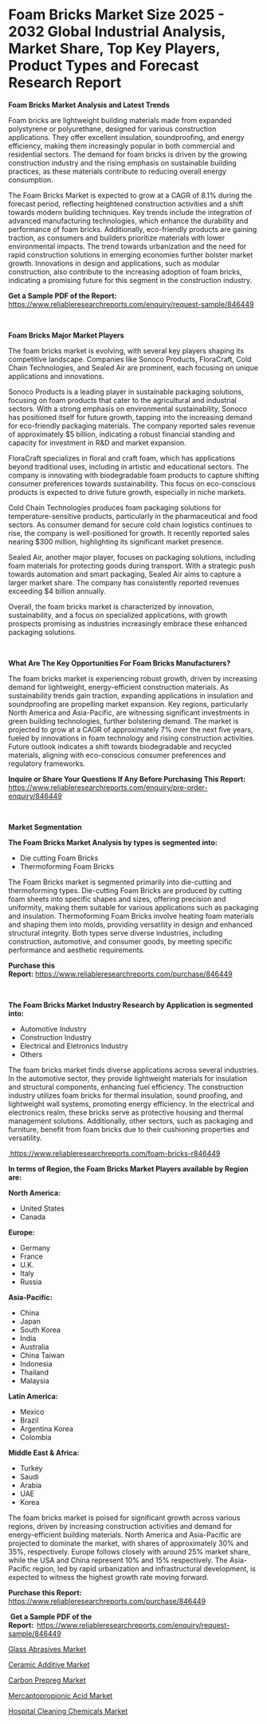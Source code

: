 <p><h1>Foam Bricks Market Size 2025 - 2032 Global Industrial Analysis, Market Share, Top Key Players, Product Types and Forecast Research Report</h1></p><p><strong>Foam Bricks Market Analysis and Latest Trends</strong></p>
<p><p>Foam bricks are lightweight building materials made from expanded polystyrene or polyurethane, designed for various construction applications. They offer excellent insulation, soundproofing, and energy efficiency, making them increasingly popular in both commercial and residential sectors. The demand for foam bricks is driven by the growing construction industry and the rising emphasis on sustainable building practices, as these materials contribute to reducing overall energy consumption.</p><p>The Foam Bricks Market is expected to grow at a CAGR of 8.1% during the forecast period, reflecting heightened construction activities and a shift towards modern building techniques. Key trends include the integration of advanced manufacturing technologies, which enhance the durability and performance of foam bricks. Additionally, eco-friendly products are gaining traction, as consumers and builders prioritize materials with lower environmental impacts. The trend towards urbanization and the need for rapid construction solutions in emerging economies further bolster market growth. Innovations in design and applications, such as modular construction, also contribute to the increasing adoption of foam bricks, indicating a promising future for this segment in the construction industry.</p></p>
<p><strong>Get a Sample PDF of the Report:&nbsp;</strong> <a href="https://www.reliableresearchreports.com/enquiry/request-sample/846449?utm_campaign=31&utm_medium=2&utm_source=Github&utm_content=ia&utm_term=01042025&utm_id=foam-bricks">https://www.reliableresearchreports.com/enquiry/request-sample/846449</a></p>
<p>&nbsp;</p>
<p><strong>Foam Bricks Major Market Players</strong></p>
<p><p>The foam bricks market is evolving, with several key players shaping its competitive landscape. Companies like Sonoco Products, FloraCraft, Cold Chain Technologies, and Sealed Air are prominent, each focusing on unique applications and innovations.</p><p>Sonoco Products is a leading player in sustainable packaging solutions, focusing on foam products that cater to the agricultural and industrial sectors. With a strong emphasis on environmental sustainability, Sonoco has positioned itself for future growth, tapping into the increasing demand for eco-friendly packaging materials. The company reported sales revenue of approximately $5 billion, indicating a robust financial standing and capacity for investment in R&D and market expansion.</p><p>FloraCraft specializes in floral and craft foam, which has applications beyond traditional uses, including in artistic and educational sectors. The company is innovating with biodegradable foam products to capture shifting consumer preferences towards sustainability. This focus on eco-conscious products is expected to drive future growth, especially in niche markets.</p><p>Cold Chain Technologies produces foam packaging solutions for temperature-sensitive products, particularly in the pharmaceutical and food sectors. As consumer demand for secure cold chain logistics continues to rise, the company is well-positioned for growth. It recently reported sales nearing $300 million, highlighting its significant market presence.</p><p>Sealed Air, another major player, focuses on packaging solutions, including foam materials for protecting goods during transport. With a strategic push towards automation and smart packaging, Sealed Air aims to capture a larger market share. The company has consistently reported revenues exceeding $4 billion annually.</p><p>Overall, the foam bricks market is characterized by innovation, sustainability, and a focus on specialized applications, with growth prospects promising as industries increasingly embrace these enhanced packaging solutions.</p></p>
<p>&nbsp;</p>
<p><strong>What Are The Key Opportunities For Foam Bricks Manufacturers?</strong></p>
<p><p>The foam bricks market is experiencing robust growth, driven by increasing demand for lightweight, energy-efficient construction materials. As sustainability trends gain traction, expanding applications in insulation and soundproofing are propelling market expansion. Key regions, particularly North America and Asia-Pacific, are witnessing significant investments in green building technologies, further bolstering demand. The market is projected to grow at a CAGR of approximately 7% over the next five years, fueled by innovations in foam technology and rising construction activities. Future outlook indicates a shift towards biodegradable and recycled materials, aligning with eco-conscious consumer preferences and regulatory frameworks.</p></p>
<p><strong>Inquire or Share Your Questions If Any Before Purchasing This Report:</strong> <a href="https://www.reliableresearchreports.com/enquiry/pre-order-enquiry/846449?utm_campaign=31&utm_medium=2&utm_source=Github&utm_content=ia&utm_term=01042025&utm_id=foam-bricks">https://www.reliableresearchreports.com/enquiry/pre-order-enquiry/846449</a></p>
<p>&nbsp;</p>
<p><strong>Market Segmentation</strong></p>
<p><strong>The Foam Bricks Market Analysis by types is segmented into:</strong></p>
<p><ul><li>Die cutting Foam Bricks</li><li>Thermoforming Foam Bricks</li></ul></p>
<p><p>The Foam Bricks market is segmented primarily into die-cutting and thermoforming types. Die-cutting Foam Bricks are produced by cutting foam sheets into specific shapes and sizes, offering precision and uniformity, making them suitable for various applications such as packaging and insulation. Thermoforming Foam Bricks involve heating foam materials and shaping them into molds, providing versatility in design and enhanced structural integrity. Both types serve diverse industries, including construction, automotive, and consumer goods, by meeting specific performance and aesthetic requirements.</p></p>
<p><strong>Purchase this Report:&nbsp;</strong><a href="https://www.reliableresearchreports.com/purchase/846449?utm_campaign=31&utm_medium=2&utm_source=Github&utm_content=ia&utm_term=01042025&utm_id=foam-bricks">https://www.reliableresearchreports.com/purchase/846449</a></p>
<p>&nbsp;</p>
<p><strong>The Foam Bricks Market Industry Research by Application is segmented into:</strong></p>
<p><ul><li>Automotive Industry</li><li>Construction Industry</li><li>Electrical and Eletronics Industry</li><li>Others</li></ul></p>
<p><p>The foam bricks market finds diverse applications across several industries. In the automotive sector, they provide lightweight materials for insulation and structural components, enhancing fuel efficiency. The construction industry utilizes foam bricks for thermal insulation, sound proofing, and lightweight wall systems, promoting energy efficiency. In the electrical and electronics realm, these bricks serve as protective housing and thermal management solutions. Additionally, other sectors, such as packaging and furniture, benefit from foam bricks due to their cushioning properties and versatility.</p></p>
<p><a href="https://www.reliableresearchreports.com/foam-bricks-r846449?utm_campaign=31&utm_medium=2&utm_source=Github&utm_content=ia&utm_term=01042025&utm_id=foam-bricks">&nbsp;https://www.reliableresearchreports.com/foam-bricks-r846449</a></p>
<p><strong>In terms of Region, the Foam Bricks Market Players available by Region are:</strong></p>
<p>
    <p> <strong> North America: </strong>
        <ul>
            <li>United States</li>
            <li>Canada</li>
        </ul>
        </p> 
    <p> <strong> Europe: </strong>
        <ul>
            <li>Germany</li>
            <li>France</li>
            <li>U.K.</li>
            <li>Italy</li>
            <li>Russia</li>
        </ul>
        </p> 
    <p> <strong> Asia-Pacific: </strong>
        <ul>
            <li>China</li>
            <li>Japan</li>
            <li>South Korea</li>
            <li>India</li>
            <li>Australia</li>
            <li>China Taiwan</li>
            <li>Indonesia</li>
            <li>Thailand</li>
            <li>Malaysia</li>
        </ul>
        </p> 
    <p> <strong> Latin America: </strong>
        <ul>
            <li>Mexico</li>
            <li>Brazil</li>
            <li>Argentina Korea</li>
            <li>Colombia</li>
        </ul>
        </p> 
    <p> <strong> Middle East & Africa: </strong>
        <ul>
            <li>Turkey</li>
            <li>Saudi</li>
            <li>Arabia</li>
            <li>UAE</li>
            <li>Korea</li>
        </ul>
    </p>
    </p>
<p><p>The foam bricks market is poised for significant growth across various regions, driven by increasing construction activities and demand for energy-efficient building materials. North America and Asia-Pacific are projected to dominate the market, with shares of approximately 30% and 35%, respectively. Europe follows closely with around 25% market share, while the USA and China represent 10% and 15% respectively. The Asia-Pacific region, led by rapid urbanization and infrastructural development, is expected to witness the highest growth rate moving forward.</p></p>
<p><strong>Purchase this Report: </strong><a href="https://www.reliableresearchreports.com/purchase/846449?utm_campaign=31&utm_medium=2&utm_source=Github&utm_content=ia&utm_term=01042025&utm_id=foam-bricks">https://www.reliableresearchreports.com/purchase/846449</a></p>
<p>&nbsp;<strong>Get a Sample PDF of the Report:&nbsp;&nbsp;</strong><a href="https://www.reliableresearchreports.com/enquiry/request-sample/846449?utm_campaign=31&utm_medium=2&utm_source=Github&utm_content=ia&utm_term=01042025&utm_id=foam-bricks">https://www.reliableresearchreports.com/enquiry/request-sample/846449</a></p>
<p><strong></strong></p>
<p><p><a href="https://github.com/denbelnmer50/Market-Research-Report-List-1/blob/main/glass-abrasives-market.md?utm_campaign=31&utm_medium=2&utm_source=Github&utm_content=ia&utm_term=01042025&utm_id=foam-bricks">Glass Abrasives Market</a></p><p><a href="https://github.com/abexjeliti/Market-Research-Report-List-1/blob/main/ceramic-additive-market.md?utm_campaign=31&utm_medium=2&utm_source=Github&utm_content=ia&utm_term=01042025&utm_id=foam-bricks">Ceramic Additive Market</a></p><p><a href="https://github.com/vassihucz/Market-Research-Report-List-1/blob/main/carbon-prepreg-market.md?utm_campaign=31&utm_medium=2&utm_source=Github&utm_content=ia&utm_term=01042025&utm_id=foam-bricks">Carbon Prepreg Market</a></p><p><a href="https://github.com/rreynagjysma65/Market-Research-Report-List-1/blob/main/mercaptopropionic-acid-market.md?utm_campaign=31&utm_medium=2&utm_source=Github&utm_content=ia&utm_term=01042025&utm_id=foam-bricks">Mercaptopropionic Acid Market</a></p><p><a href="https://github.com/dibesnayee/Market-Research-Report-List-1/blob/main/hospital-cleaning-chemicals-market.md?utm_campaign=31&utm_medium=2&utm_source=Github&utm_content=ia&utm_term=01042025&utm_id=foam-bricks">Hospital Cleaning Chemicals Market</a></p></p>